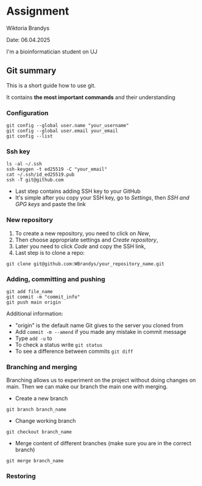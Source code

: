 # Assignment
Wiktoria Brandys

Date: 06.04.2025

I'm a bioinformatician student on UJ

## Git summary
This is a short guide how to use git.

It contains **the most important commands** and their understanding
### Configuration
```
git config --global user.name "your_username"
git config --global user.email your_email
git config --list
```

### Ssh key
```
ls -al ~/.ssh
ssh-keygen -t ed25519 -C "your_email"
cat ~/.ssh/id_ed25519.pub
ssh -T git@github.com
```
- Last step contains adding SSH key to your GitHub
- It's simple after you copy your SSH key, go to _Settings_,
  then _SSH and GPG keys_ and paste the link

### New repository
1. To create a new repository, you need to click on _New_,
2. Then choose appropriate settings and _Create repository_,
3. Later you need to click _Code_ and copy the SSH link,
4. Last step is to clone a repo:

```
git clone git@github.com:WBrandys/your_repository_name.git 
```

### Adding, committing and pushing

```
git add file_name
git commit -m "commit_info"
git push main origin
```

Additional information:
- "origin" is the default name Git gives to the server you cloned from
- Add `commit -m --amend` if you made any mistake in commit message
- Type `add -u` to 
- To check a status write `git status`
- To see a difference between commits `git diff`

### Branching and merging
Branching allows us to experiment on the project without doing changes on main. Then we
can make our branch the main one with merging.

- Create a new branch
```
git branch branch_name
```
- Change working branch
```
git checkout branch_name
```
- Merge content of different branches (make sure you are in the correct branch)
```
git merge branch_name
```

### Restoring
